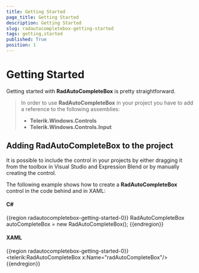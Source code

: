 ```yaml
---
title: Getting Started
page_title: Getting Started
description: Getting Started
slug: radautocompletebox-getting-started
tags: getting,started
published: True
position: 1
---
```


# Getting Started

Getting started with __RadAutoCompleteBox__ is pretty straightforward.

>In order to use __RadAutoCompleteBox__ in your project you have to add a reference to the following assemblies:
>	* __Telerik.Windows.Controls__
>	* __Telerik.Windows.Controls.Input__

## Adding RadAutoCompleteBox to the project

It is possible to include the control in your projects by either dragging it from the toolbox in Visual Studio and Expression Blend or by manually creating the control.

The following example shows how to create a __RadAutoCompleteBox__ control in the code behind and in XAML:

#### __C#__

{{region radautocompletebox-getting-started-0}}
	RadAutoCompleteBox autoCompleteBox = new RadAutoCompleteBox();
{{endregion}}

#### __XAML__

{{region radautocompletebox-getting-started-0}}
	<UserControl xmlns:telerik="http://schemas.telerik.com/2008/xaml/presentation">
	    <Grid x:Name="LayoutRoot" Background="White">
	        <telerik:RadAutoCompleteBox x:Name="radAutoCompleteBox"/>
	    </Grid>
	</UserControl>
{{endregion}}
